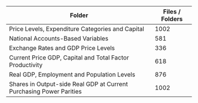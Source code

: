 | Folder                                                              |   Files / Folders |
|---------------------------------------------------------------------|-------------------|
| Price Levels, Expenditure Categories and Capital                    |              1002 |
| National Accounts-Based Variables                                   |               581 |
| Exchange Rates and GDP Price Levels                                 |               336 |
| Current Price GDP, Capital and Total Factor Productivity            |               618 |
| Real GDP, Employment and Population Levels                          |               876 |
| Shares in Output-side Real GDP at Current Purchasing Power Parities |              1002 |